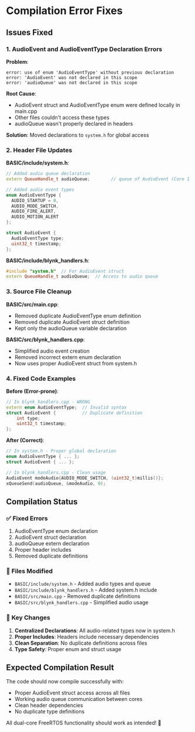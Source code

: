 # Compilation Error Fixes

## Issues Fixed

### 1. **AudioEvent and AudioEventType Declaration Errors**

**Problem**: 
```
error: use of enum 'AudioEventType' without previous declaration
error: 'AudioEvent' was not declared in this scope
error: 'audioQueue' was not declared in this scope
```

**Root Cause**: 
- AudioEvent struct and AudioEventType enum were defined locally in main.cpp
- Other files couldn't access these types
- audioQueue wasn't properly declared in headers

**Solution**: Moved declarations to `system.h` for global access

### 2. **Header File Updates**

**BASIC/include/system.h**:
```cpp
// Added audio queue declaration
extern QueueHandle_t audioQueue;        // queue of AudioEvent (Core 1 -> Core 0)

// Added audio event types
enum AudioEventType {
  AUDIO_STARTUP = 0,
  AUDIO_MODE_SWITCH,
  AUDIO_FIRE_ALERT,
  AUDIO_MOTION_ALERT
};

struct AudioEvent {
  AudioEventType type;
  uint32_t timestamp;
};
```

**BASIC/include/blynk_handlers.h**:
```cpp
#include "system.h"  // For AudioEvent struct
extern QueueHandle_t audioQueue;  // Access to audio queue
```

### 3. **Source File Cleanup**

**BASIC/src/main.cpp**:
- Removed duplicate AudioEventType enum definition
- Removed duplicate AudioEvent struct definition
- Kept only the audioQueue variable declaration

**BASIC/src/blynk_handlers.cpp**:
- Simplified audio event creation
- Removed incorrect extern enum declaration
- Now uses proper AudioEvent struct from system.h

### 4. **Fixed Code Examples**

**Before (Error-prone)**:
```cpp
// In blynk_handlers.cpp - WRONG
extern enum AudioEventType;  // Invalid syntax
struct AudioEvent {          // Duplicate definition
    int type;
    uint32_t timestamp;
};
```

**After (Correct)**:
```cpp
// In system.h - Proper global declaration
enum AudioEventType { ... };
struct AudioEvent { ... };

// In blynk_handlers.cpp - Clean usage
AudioEvent modeAudio{AUDIO_MODE_SWITCH, (uint32_t)millis()};
xQueueSend(audioQueue, &modeAudio, 0);
```

## Compilation Status

### ✅ **Fixed Errors**
1. AudioEventType enum declaration
2. AudioEvent struct declaration  
3. audioQueue extern declaration
4. Proper header includes
5. Removed duplicate definitions

### 📁 **Files Modified**
- `BASIC/include/system.h` - Added audio types and queue
- `BASIC/include/blynk_handlers.h` - Added system.h include
- `BASIC/src/main.cpp` - Removed duplicate definitions
- `BASIC/src/blynk_handlers.cpp` - Simplified audio usage

### 🔧 **Key Changes**
1. **Centralized Declarations**: All audio-related types now in system.h
2. **Proper Includes**: Headers include necessary dependencies
3. **Clean Separation**: No duplicate definitions across files
4. **Type Safety**: Proper enum and struct usage

## Expected Compilation Result

The code should now compile successfully with:
- Proper AudioEvent struct access across all files
- Working audio queue communication between cores
- Clean header dependencies
- No duplicate type definitions

All dual-core FreeRTOS functionality should work as intended! 🎉